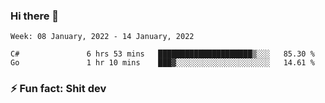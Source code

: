 ### Hi there 👋
<!--START_SECTION:waka-->
```text
Week: 08 January, 2022 - 14 January, 2022

C#               6 hrs 53 mins   █████████████████████▒░░░   85.30 % 
Go               1 hr 10 mins    ███▓░░░░░░░░░░░░░░░░░░░░░   14.61 % 
```
<!--END_SECTION:waka-->
<!--
**TG4LAaron/TG4LAaron** is a ✨ _special_ ✨ repository because its `README.md` (this file) appears on your GitHub profile.

Here are some ideas to get you started:

- 🔭 I’m currently working on ...
- 🌱 I’m currently learning ...
- 👯 I’m looking to collaborate on ...
- 🤔 I’m looking for help with ...
- 💬 Ask me about ...
- 📫 How to reach me: ...
- 😄 Pronouns: ...
- ⚡ Fun fact: ...
-->
### ⚡ Fun fact: Shit dev
